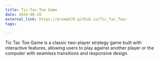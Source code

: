 ```yaml
---
title: Tic-Tac-Toe Game
date: 2024-06-20
external_link: https://promak70.github.io/Tic_Tac_Toe/
tags:
 
---
```


Tic Tac Toe Game is a classic two-player strategy game built with interactive features, allowing users to play against another player or the computer with seamless transitions and responsive design.

<!--more-->